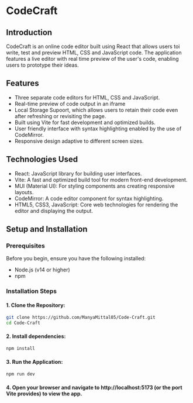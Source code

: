 # CodeCraft

## Introduction
CodeCraft is an online code editor built using React that allows users toi write, test and preview HTML, CSS and JavaScript code. The application features a live editor with real time preview of the user's code, enabling users to prototype their ideas.

## Features
- Three separate code editors for HTML, CSS and JavaScript.
- Real-time preview of code output in an iframe
- Local Storage Supoort, which allows users to retain their code even after refreshing or revisiting the page.
- Built using Vite for fast development and optimized builds.
- User friendly interface with syntax highlighting enabled by the use of CodeMirror.
- Responsive design adaptive to different screen sizes.

## Technologies Used
- React: JavaScript library for building user interfaces.
- Vite: A fast and optimized build tool for modern front-end development.
- MUI (Material UI): For styling components ans creating responsive layouts.
- CodeMirror: A code editor component for syntax highlighting.
- HTML5, CSS3, JavaScript: Core web technologies for rendering the editor and displaying the output.


## Setup and Installation
### Prerequisites
Before you begin, ensure you have the following installed:
- Node.js (v14 or higher)
- npm

### Installation Steps
#### 1. Clone the Repository:
```bash
git clone https://github.com/ManyaMittal05/Code-Craft.git
cd Code-Craft
```

#### 2. Install dependencies:
```bash
npm install
```

#### 3. Run the Application:
```bash
npm run dev
```

#### 4. Open your browser and navigate to http://localhost:5173 (or the port Vite provides) to view the app.